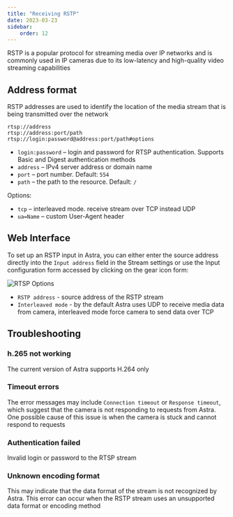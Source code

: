 ```yaml
---
title: "Receiving RSTP"
date: 2023-03-23
sidebar:
    order: 12
---
```


RSTP is a popular protocol for streaming media over IP networks and is commonly used in IP cameras due to its low-latency and high-quality video streaming capabilities

## Address format

RSTP addresses are used to identify the location of the media stream that is being transmitted over the network

```
rtsp://address
rtsp://address:port/path
rtsp://login:password@address:port/path#options
```

- `login:password` – login and password for RTSP authentication. Supports Basic and Digest authentication methods
- `address` – IPv4 server address or domain name
- `port` – port number. Default: `554`
- `path` – the path to the resource. Default: `/`

Options:

- `tcp` – interleaved mode. receive stream over TCP instead UDP
- `ua=Name` – custom User-Agent header

## Web Interface

To set up an RSTP input in Astra, you can either enter the source address directly into the `Input address` field in the Stream settings or use the Input configuration form accessed by clicking on the gear icon form:

![RTSP Options](https://cdn.cesbo.com/help/astra/receiving/ip/rtsp/options.png)

- `RSTP address` - source address of the RSTP stream
- `Interleaved mode` - by the default Astra uses UDP to receive media data from camera, interleaved mode force camera to send data over TCP

## Troubleshooting

### h.265 not working

The current version of Astra supports H.264 only

### Timeout errors

The error messages may include `Connection timeout` or `Response timeout`, which suggest that the camera is not responding to requests from Astra. One possible cause of this issue is when the camera is stuck and cannot respond to requests

### Authentication failed

Invalid login or password to the RTSP stream

### Unknown encoding format

This may indicate that the data format of the stream is not recognized by Astra. This error can occur when the RSTP stream uses an unsupported data format or encoding method
